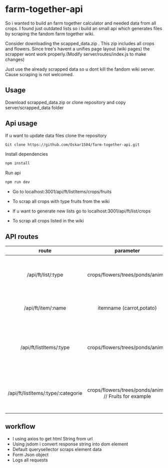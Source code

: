 # farm-together-api
So i wanted to build an farm together calculator and needed data from all crops. I found just outdated lists so i build an small api which generates files by scraping the fandom farm together wiki.

Consider downloading the  scapped_data.zip  .
This zip includes all crops and flowers. Since tree's havent a unifies page layout (wiki pages) the scrapper wont work properly.(Modify server/routes/index.js to make changes)

Just use the already scrapped data so u dont kill the fandom wiki server. Cause scraping is not welcomed.

## Usage
Download scrapped_data.zip or clone repository and copy server/scrapped_data folder

## Api usage
If u want to update data files clone the repository
```bash
Git clone https://github.com/Oskar1504/farm-together-api.git
```
Install dependencies
```bash
npm install
```
Run api
```bash
npm run dev
```
- Go to localhost:3001/api/ft/listItems/crops/fruits
- To scrap all crops with type fruits from the wiki
 
- If u want to generate new lists go to
localhost:3001/api/ft/list/crops
- To scrap all crops listed in the wiki

## API routes

| route | parameter | return | description | example |
|:-----:|:---------:|:------:|:-----------:|:-----------:|
| /api/ft/list/:type | crops/flowers/trees/ponds/animal | JSON string & write file | gathers all items listed in this categorie from the wiki | /api/ft/list/crops |
| /api/ft/item/:name | itemname (carrot,potato) | JSON string | gathers all information about a single item | /api/ft/item/carrot |
| /api/ft/listItems/:type | crops/flowers/trees/ponds/animal | JSON Array with type categories | return all categories listed in the before written file. Read from file (route 1) | /api/ft/listItems/crops |
| /api/ft/listItems/:type/:categorie | crops/flowers/trees/ponds/animal // Fruits for example | JSON string | gathers all information about all items in this categorie | /api/ft/listItems/crops/fruits |


## workflow
- I using axios to get html String from url
- Using jsdom i convert response string into dom element
- Default querysellector scraps element data 
- Form Json object 
- Logs all requests
